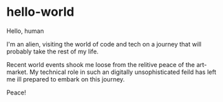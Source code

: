 # hello-world
Hello, human

I'm an alien, visiting the world of code and tech on a journey that will probably take the rest of my life.

Recent world events shook me loose from the relitive peace of the art-market. My technical role in such an digitally unsophisticated feild has left me ill prepared to embark on this journey. 

Peace!
